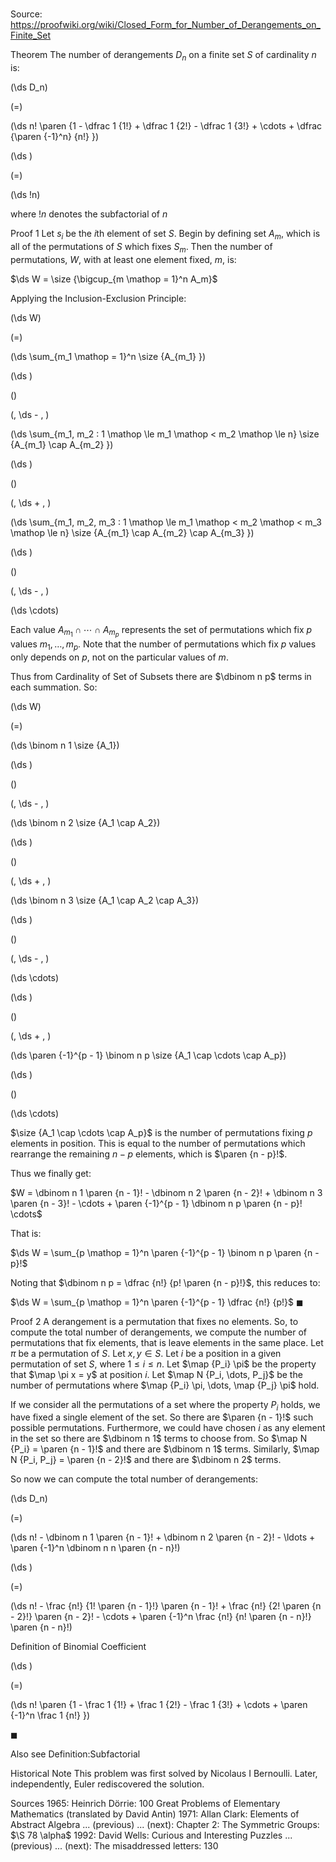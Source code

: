 # 

Source: https://proofwiki.org/wiki/Closed_Form_for_Number_of_Derangements_on_Finite_Set



Theorem
The number of derangements $D_n$ on a finite set $S$ of cardinality $n$ is:














\(\ds D_n\)

\(=\)







\(\ds n! \paren {1 - \dfrac 1 {1!} + \dfrac 1 {2!} - \dfrac 1 {3!} + \cdots + \dfrac {\paren {-1}^n} {n!} }\)




















\(\ds \)

\(=\)







\(\ds !n\)





where $!n$ denotes the subfactorial of $n$





Proof 1
Let $s_i$ be the $i$th element of set $S$.
Begin by defining set $A_m$, which is all of the permutations of $S$ which fixes $S_m$.
Then the number of permutations, $W$, with at least one element fixed, $m$, is:

$\ds W = \size {\bigcup_{m \mathop = 1}^n A_m}$

Applying the Inclusion-Exclusion Principle:














\(\ds W\)

\(=\)







\(\ds \sum_{m_1 \mathop = 1}^n \size {A_{m_1} }\)




















\(\ds \)

\(\)





\(\, \ds - \, \)

\(\ds \sum_{m_1, m_2 : 1 \mathop \le m_1 \mathop < m_2 \mathop \le n} \size {A_{m_1} \cap A_{m_2} }\)




















\(\ds \)

\(\)





\(\, \ds + \, \)

\(\ds \sum_{m_1, m_2, m_3 : 1 \mathop \le m_1 \mathop < m_2 \mathop < m_3 \mathop \le n} \size {A_{m_1} \cap A_{m_2} \cap A_{m_3} }\)




















\(\ds \)

\(\)





\(\, \ds - \, \)

\(\ds \cdots\)









Each value $A_{m_1} \cap \cdots \cap A_{m_p}$ represents the set of permutations which fix $p$ values $m_1, \ldots, m_p$.
Note that the number of permutations which fix $p$ values only depends on $p$, not on the particular values of $m$.

Thus from Cardinality of Set of Subsets there are $\dbinom n p$ terms in each summation. 
So:














\(\ds W\)

\(=\)







\(\ds \binom n 1 \size {A_1}\)




















\(\ds \)

\(\)





\(\, \ds - \, \)

\(\ds \binom n 2 \size {A_1 \cap A_2}\)




















\(\ds \)

\(\)





\(\, \ds + \, \)

\(\ds \binom n 3 \size {A_1 \cap A_2 \cap A_3}\)




















\(\ds \)

\(\)





\(\, \ds - \, \)

\(\ds \cdots\)




















\(\ds \)

\(\)





\(\, \ds + \, \)

\(\ds \paren {-1}^{p - 1} \binom n p \size {A_1 \cap \cdots \cap A_p}\)




















\(\ds \)

\(\)







\(\ds \cdots\)










$\size {A_1 \cap \cdots \cap A_p}$ is the number of permutations fixing $p$ elements in position.
This is equal to the number of permutations which rearrange the remaining $n - p$ elements, which is $\paren {n - p}!$.

Thus we finally get:  

$W = \dbinom n 1 \paren {n - 1}! - \dbinom n 2 \paren {n - 2}! + \dbinom n 3 \paren {n - 3}! - \cdots + \paren {-1}^{p - 1} \dbinom n p \paren {n - p}! \cdots$

That is:

$\ds W = \sum_{p \mathop = 1}^n \paren {-1}^{p - 1} \binom n p \paren {n - p}!$

Noting that $\dbinom n p = \dfrac {n!} {p! \paren {n - p}!}$, this reduces to:

$\ds W = \sum_{p \mathop = 1}^n \paren {-1}^{p - 1} \dfrac {n!} {p!}$
$\blacksquare$


Proof 2
A derangement is a permutation that fixes no elements.
So, to compute the total number of derangements, we compute the number of permutations that fix elements, that is leave elements in the same place.
Let $\pi$ be a permutation of $S$.
Let $x, y \in S$.
Let $i$ be a position in a given permutation of set $S$, where $1 \le i \le n$.
Let $\map {P_i} \pi$ be the property that $\map \pi x = y$ at position $i$.
Let $\map N {P_i, \dots, P_j}$ be the number of permutations where $\map {P_i} \pi, \dots, \map {P_j} \pi$ hold.

If we consider all the permutations of a set where the property $P_i$ holds, we have fixed a single element of the set.
So there are $\paren {n - 1}!$ such possible permutations.
Furthermore, we could have chosen $i$ as any element in the set so there are $\dbinom n 1$ terms to choose from.
So $\map N {P_i} = \paren {n - 1}!$ and there are $\dbinom n 1$ terms.
Similarly, $\map N {P_i, P_j} = \paren {n - 2}!$ and there are $\dbinom n 2$ terms.

So now we can compute the total number of derangements:














\(\ds D_n\)

\(=\)







\(\ds n! - \dbinom n 1 \paren {n - 1}! + \dbinom n 2 \paren {n - 2}! - \ldots + \paren {-1}^n \dbinom n n \paren {n - n}!\)




















\(\ds \)

\(=\)







\(\ds n! - \frac {n!} {1! \paren {n - 1}!} \paren {n - 1}! + \frac {n!} {2! \paren {n - 2}!} \paren {n - 2}! - \cdots + \paren {-1}^n \frac {n!} {n! \paren {n - n}!} \paren {n - n}!\)





Definition of Binomial Coefficient














\(\ds \)

\(=\)







\(\ds n! \paren {1 - \frac 1 {1!} + \frac 1 {2!} - \frac 1 {3!} + \cdots + \paren {-1}^n \frac 1 {n!} }\)









$\blacksquare$


Also see
Definition:Subfactorial


Historical Note
This problem was first solved by Nicolaus I Bernoulli.
Later, independently, Euler rediscovered the solution.


Sources
1965: Heinrich Dörrie: 100 Great Problems of Elementary Mathematics (translated by David Antin)
1971: Allan Clark: Elements of Abstract Algebra ... (previous) ... (next): Chapter $2$: The Symmetric Groups: $\S 78 \alpha$
1992: David Wells: Curious and Interesting Puzzles ... (previous) ... (next): The misaddressed letters: $130$




